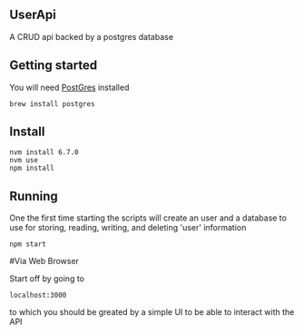 ## UserApi
A CRUD api backed by a postgres database

## Getting started

You will need [PostGres](https://www.postgresql.org/) installed

```
brew install postgres
```

## Install

```
nvm install 6.7.0
nvm use 
npm install
```

## Running
One the first time starting the scripts will create an user and a database to use for storing, reading, writing, and deleting 'user' information

```
npm start
```

#Via Web Browser

Start off by going to

```
localhost:3000
```
to which you should be greated by a simple UI to be able to interact with the API